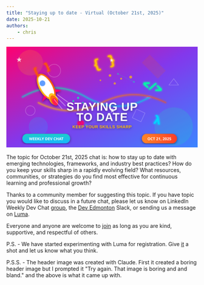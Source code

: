 ```yaml
---
title: "Staying up to date - Virtual (October 21st, 2025)"
date: 2025-10-21
authors:
    - chris 
---
```

[![Staying up to date](2025-10-21_header.svg)](https://luma.com/bvti0ksz)

The topic for October 21st, 2025 chat is: how to stay up to date with emerging technologies, frameworks, and industry best practices?  How do you keep your skills sharp in a rapidly evolving field?  What resources, communities, or strategies do you find most effective for continuous learning and professional growth?

Thanks to a community member for suggesting this topic.  If you have topic you would like to discuss in a future chat, please let us know on LinkedIn Weekly Dev Chat [group](https://www.linkedin.com/groups/14308274/), the [Dev Edmonton](https://devedmonton.com/) Slack, or sending us a message on [Luma](https://luma.com/weeklydevchat).

Everyone and anyone are welcome to [join](https://weeklydevchat.com/join/) as long as you are kind, supportive, and respectful of others.

P.S. - We have started experimenting with Luma for registration.  Give [it](https://luma.com/bvti0ksz) a shot and let us know what you think.

P.S.S. - The header image was created with Claude.  First it created a boring header image but I prompted it "Try again.  That image is boring and and bland." and the above is what it came up with.